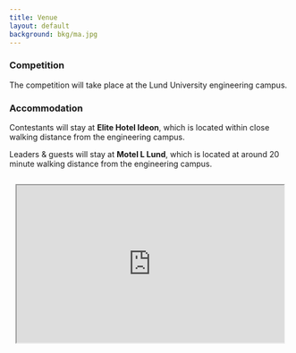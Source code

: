 ```yaml
---
title: Venue
layout: default
background: bkg/ma.jpg
---
```


### Competition

The competition will take place at the Lund University engineering campus.

### Accommodation

Contestants will stay at **Elite Hotel Ideon**, which is located within close walking distance from the engineering campus.

Leaders & guests will stay at **Motel L Lund**, which is located at around 20 minute walking distance from the engineering campus.

<iframe src="https://www.google.com/maps/d/u/3/embed?mid=1OQEWGWAn1D4aqKqCnl_jTf9cIeFueH8&ehbc=2E312F&hl=en" style="display: block; margin: 2em auto 0 auto; width: 95%; aspect-ratio: 1.7;"></iframe>
